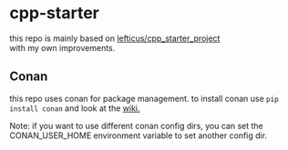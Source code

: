 # cpp-starter

this repo is mainly based on [lefticus/cpp_starter_project](https://github.com/lefticus/cpp_starter_project)  
with my own improvements.

## Conan

this repo uses conan for package management. to install conan use `pip install conan` and look at the [wiki.](https://docs.conan.io/en/latest/getting_started.html)

Note: if you want to use different conan config dirs, you can set the CONAN_USER_HOME environment variable to set another config dir.